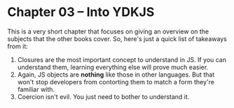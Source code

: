 
# Chapter 03 – Into YDKJS

This is a very short chapter that focuses on giving an overview on the subjects that the other books cover. So, here's
just a quick list of takeaways from it:

1. Closures are the most important concept to understand in JS. If you can understand them, learning everything else will prove much easier.
2. Again, JS objects are **nothing** like those in other languages. But that won't stop developers from contorting them to match a form they're familiar with.
3. Coercion isn't evil. You just need to bother to understand it.